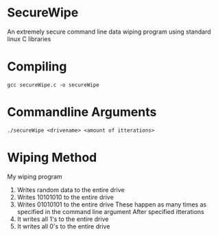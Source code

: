 # SecureWipe
An extremely secure command line data wiping program using standard linux C libraries

# Compiling
```
gcc secureWipe.c -o secureWipe
```
# Commandline Arguments
```
./secureWipe <drivename> <amount of itterations>
```
# Wiping Method
My wiping program
1. Writes random data to the entire drive
2. Writes 10101010 to the entire drive
3. Writes 01010101 to the entire drive
These happen as many times as specified in the command line argument
After specified itterations
1. It writes all 1's to the entire drive
2. It writes all 0's to the entire drive
